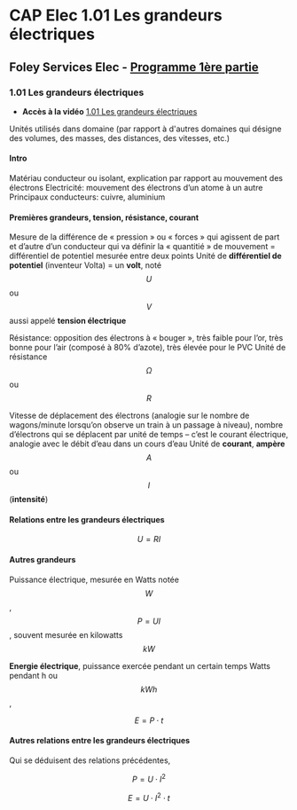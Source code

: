# CAP Elec 1.01 Les grandeurs électriques
## Foley Services Elec - [Programme 1ère partie](../README.md)

### 1.01 Les grandeurs électriques

- **Accès à la vidéo** [1.01 Les grandeurs électriques](https://youtu.be/BNpGLPDqrYg)

Unités utilisés dans domaine (par rapport à d'autres domaines qui désigne des volumes, des masses, des distances, des vitesses, etc.)

#### Intro

Matériau conducteur ou isolant, explication par rapport au mouvement des électrons
Electricité: mouvement des électrons d’un atome à un autre
Principaux conducteurs: cuivre, aluminium

#### Premières grandeurs, tension, résistance, courant

Mesure de la différence de « pression » ou « forces » qui agissent de part et d’autre d’un conducteur qui va définir la « quantitié » de mouvement = différentiel de potentiel mesurée entre deux points
Unité de **différentiel de potentiel** (inventeur Volta) = un **volt**, noté $$U$$ ou $$V$$ aussi appelé **tension électrique**

Résistance: opposition des électrons à « bouger », très faible pour l’or, très bonne pour l’air (composé à 80% d’azote), très élevée pour le PVC
Unité de résistance $$\Omega$$  ou $$R$$

Vitesse de déplacement des électrons (analogie sur le nombre de wagons/minute lorsqu’on observe un train à un passage à niveau), nombre d’électrons qui se déplacent par unité de temps – c’est le courant électrique, analogie avec le débit d’eau dans un cours d’eau
Unité de **courant**, **ampère** $$A$$ ou $$I$$ (**intensité**)

#### Relations entre les grandeurs électriques

$$U = RI$$

#### Autres grandeurs

Puissance électrique, mesurée en Watts notée $$W$$, $$P = UI$$, souvent mesurée en kilowatts $$kW$$

**Energie électrique**, puissance exercée pendant un certain temps Watts pendant h ou $$kWh$$, 

$$E = P \cdot t$$

#### Autres relations entre les grandeurs électriques

Qui se déduisent des relations précédentes,

$$P = U \cdot  I^2$$

$$E = U  \cdot I^2 \cdot t$$


